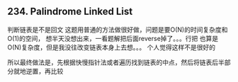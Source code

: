 ## 234. Palindrome Linked List
判断链表是不是回文
这题用普通的方法做很好做，问题是要O(N)的时间复杂度和O(1)的空间，
想半天没想出来，一看题解把后面reverse掉了。。。行把 也算是O(N)复杂度，但是我没往改变链表本身上去想。。。
个人觉得这样不是很好的

所以最终做法是，先根据快慢指针法或者遍历找到链表的中点，然后将链表后半部分就地逆置，再比较
